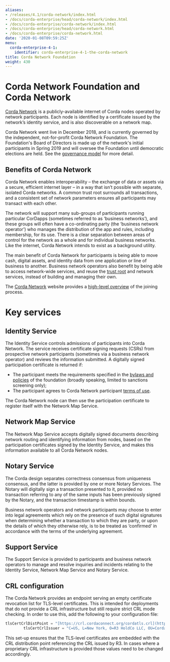 ```yaml
---
aliases:
- /releases/4.1/corda-network/index.html
- /docs/corda-enterprise/head/corda-network/index.html
- /docs/corda-enterprise/corda-network/index.html
- /docs/corda-enterprise/head/corda-network.html
- /docs/corda-enterprise/corda-network.html
date: '2020-01-08T09:59:25Z'
menu:
  corda-enterprise-4-1:
    identifier: corda-enterprise-4-1-the-corda-network      
title: Corda Network Foundation
weight: 430
---
```



# Corda Network Foundation and Corda Network


[Corda Network](https://corda.network/) is a publicly-available internet of Corda nodes operated by network participants. Each
node is identified by a certificate issued by the network’s identity service, and is also discoverable on a network map.

Corda Network went live in December 2018, and is currently governed by the independent, not-for-profit Corda Network Foundation. The Foundation's Board of Directors is made up of the network's initial participants in Spring 2019 and will oversee the Foundation until democratic elections are held. See the [governance model](https://corda.network/governance/governance-guidelines.html) for more detail.

## Benefits of Corda Network

Corda Network enables interoperability – the exchange of data or assets via a secure, efficient internet layer – in a way
that isn’t possible with separate, isolated Corda networks. A common trust root surrounds all transactions, and a consistent set of
network parameters ensures all participants may transact with each other.

The network will support many sub-groups of participants running particular CorDapps (sometimes referred to as ‘business networks’),
and these groups will often have a co-ordinating party (the ‘business network operator’) who manages the distribution of the
app and rules, including membership, for its use. There is a clear separation between areas of control for the network as a whole
and for individual business networks. Like the internet, Corda Network intends to exist as a background utility.

The main benefit of Corda Network for participants is being able to move cash, digital assets, and identity data from one application
or line of business to another. Business network operators also benefit by being able to access network-wide services, and reuse the
[trust root](https://corda.network/trust-root/index.html) and network services, instead of building and managing their own.

The [Corda Network](https://corda.network/) website provides a [high-level overview](https://corda.network/participation/index.html) of the joining process.


# Key services


## Identity Service

The Identity Service controls admissions of participants into Corda Network. The service receives certificate
signing requests (CSRs) from prospective network participants (sometimes via a business network operator) and reviews the
information submitted. A digitally signed participation certificate is returned if:


* The participant meets the requirements specified in the [bylaws and policies](https://corda.network/policy/admission-criteria.html)
of the foundation (broadly speaking, limited to sanctions screening only);
* The participant agrees to Corda Network participant [terms of use](https://corda.network/participation/terms-of-use.html).

The Corda Network node can then use the participation certificate to register itself with the Network Map Service.


## Network Map Service

The Network Map Service accepts digitally signed documents describing network routing and identifying information from
nodes, based on the participation certificates signed by the Identity Service, and makes this information available to all
Corda Network nodes.


## Notary Service

The Corda design separates correctness consensus from uniqueness consensus, and the latter is provided by one or more Notary
Services. The Notary will digitally sign a transaction presented to it, provided no transaction referring to
any of the same inputs has been previously signed by the Notary, and the transaction timestamp is within bounds.

Business network operators and network participants may choose to enter into legal agreements which rely on the presence
of such digital signatures when determining whether a transaction to which they are party, or upon the details of which they
otherwise rely, is to be treated as ‘confirmed’ in accordance with the terms of the underlying agreement.


## Support Service

The Support Service is provided to participants and business network operators to manage and resolve inquiries and incidents
relating to the Identity Service, Network Map Service and Notary Service.


## CRL configuration

The Corda Network provides an endpoint serving an empty certificate revocation list for TLS-level certificates.
This is intended for deployments that do not provide a CRL infrastructure but still require strict CRL mode checking.
In order to use this, add the following to your configuration file:

```kotlin
tlsCertCrlDistPoint = "[https://crl.cordaconnect.org/cordatls.crl](https://crl.cordaconnect.org/cordatls.crl)"
        tlsCertCrlIssuer = "C=US, L=New York, O=R3 HoldCo LLC, OU=Corda, CN=Corda Root CA"
```

This set-up ensures that the TLS-level certificates are embedded with the CRL distribution point referencing the CRL issued by R3.
In cases where a proprietary CRL infrastructure is provided those values need to be changed accordingly.
